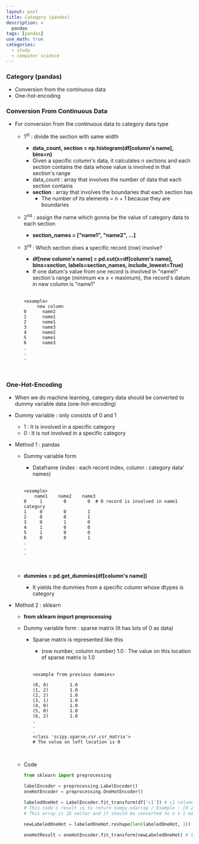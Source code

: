 ```yaml
---
layout: post
title: Category (pandas)
description: >
  pandas
tags: [pandas]
use_math: true
categories:
  - study
  - computer science
---
```

### Category (pandas)
* Conversion from the continuous data
* One-hot-encoding

### Conversion From Continuous Data
* For conversion from the continuous data to category data type
  * 1<sup>st</sup> : divide the section with same width
    * **data_count, section = np.histogram(df[column's name], bins=n)**
    * Given a specific column's data, it calculates n sections and each section contains the data whose value is involved in that section's range
    * data_count : array that involves the number of data that each section contains
    * **section** : array that involves the boundaries that each section has
      * The number of its elements = n + 1 because they are boundaries
  * 2<sup>nd</sup> : assign the name which gonna be the value of category data to each section
    * **section_names = ["name1", "name2", ...]**
  * 3<sup>rd</sup> : Which section does a specific record (row) involve?
    * **df[new column's name] = pd.cut(x=df[column's name], bins=section, labels=section_names, include_lowest=True)**
    * If one datum's value from one record is involved in "name1" section's range (minimum **<=** x < maximum), the record's datum in new column is "name1"
    <br>

    ~~~
    <example>
         new column
    0      name2
    1      name1
    2      name1
    3      name3
    4      name2
    5      name1
    6      name3
    .
    .
    .
    ~~~

    <br>

### One-Hot-Encoding
* When we do machine learning, category data should be converted to dummy variable data (one-hot-encoding)
* Dummy variable : only consists of 0 and 1
  * 1 : It is involved in a specific category
  * 0 : It is not involved in a specific category
* Method 1 : pandas
  * Dummy variable form
    * Dataframe (index : each record index, column : category data' names)
    <br>

    ~~~
    <example>
        name1    name2    name3
    0     1        0        0  # 0 record is involved in name1 category
    1     0        0        1
    2     0        0        1
    3     0        1        0
    4     1        0        0
    5     1        0        0
    6     0        0        1
    .
    .
    .
    ~~~
    <br>
  * **dummies = pd.get_dummies(df[column's name])**
    * It yields the dummies from a specific column whose dtypes is category

* Method 2 : sklearn
  * **from sklearn import preprocessing**
  * Dummy variable form : sparse matrix (It has lots of 0 as data)
    * Sparse matrix is represented like this
      * (row number, column number)    1.0 : The value on this location of sparse matrix is 1.0
      <br>

      ~~~
      <example from previous dummies>

      (0, 0)        1.0
      (1, 2)        1.0
      (2, 2)        1.0
      (3, 1)        1.0
      (4, 0)        1.0
      (5, 0)        1.0
      (6, 2)        1.0
      .
      .
      .
      <class 'scipy.sparse.csr.csr_matrix'>
      # The value on left location is 0
      ~~~
      <br>

  * Code
    <br>
    ~~~python
    from sklearn import preprocessing

    labelEncoder = preprocessing.LabelEncoder()
    oneHotEncoder = preprocessing.OneHotEncoder()

    labeledOneHot = LabelEncoder.fit_transform(df['c1']) # c1 column is category data
    # This code's result is to return numpy.ndarray / Example : [0 2 2 1 0 0 2] (1 record is involved in "name3" category)
    # This array is 1D vector and it should be converted to n x 1 matrix

    newLabeledOneHot = labeledOneHot.reshape(len(labeledOneHot, 1)) # len(labeledOneHot) x 1 matrix

    oneHotResult = oneHotEncoder.fit_transform(newLabeledOneHot) # Sparse matrix
    ~~~
